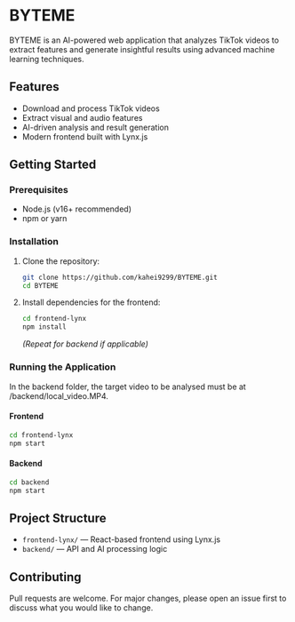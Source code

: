 # BYTEME

BYTEME is an AI-powered web application that analyzes TikTok videos to extract features and generate insightful results using advanced machine learning techniques.

## Features

- Download and process TikTok videos
- Extract visual and audio features
- AI-driven analysis and result generation
- Modern frontend built with Lynx.js

## Getting Started

### Prerequisites

- Node.js (v16+ recommended)
- npm or yarn

### Installation

1. Clone the repository:
   ```bash
   git clone https://github.com/kahei9299/BYTEME.git
   cd BYTEME
   ```

2. Install dependencies for the frontend:
   ```bash
   cd frontend-lynx
   npm install
   ```

   *(Repeat for backend if applicable)*

### Running the Application

In the backend folder, the target video to be analysed must be at /backend/local_video.MP4.

#### Frontend

```bash
cd frontend-lynx
npm start
```

#### Backend

```bash
cd backend
npm start
```

## Project Structure

- `frontend-lynx/` — React-based frontend using Lynx.js
- `backend/` — API and AI processing logic

## Contributing

Pull requests are welcome. For major changes, please open an issue first to discuss what you would like to change.

